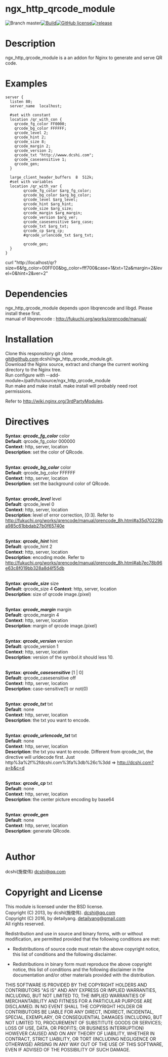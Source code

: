 ngx_http_qrcode_module
======================
![Branch master](https://img.shields.io/badge/branch-master-brightgreen.svg?style=flat-square)[![Build](https://api.travis-ci.org/detailyang/ngx_http_qrcode_module.svg)](https://travis-ci.org/detailyang/ngx_http_qrcode_module)[![GitHub license](https://img.shields.io/badge/license-MIT-blue.svg)](https://raw.githubusercontent.com/detailyang/ngx_http_qrcode_module/master/LICENSE)[![release](https://img.shields.io/github/release/detailyang/ngx_http_qrcode_module.svg)](https://github.com/detailyang/ngx_http_qrcode_module/releases)

Description
===========

ngx_http_qrcode_module is a an addon for Nginx to generate and serve QR code.

Examples
========

    server {
      listen 80;
      server_name  localhost;

      #set with constant
      location /qr_with_con {
        qrcode_fg_color FF0000;
        qrcode_bg_color FFFFFF;
        qrcode_level 2;
        qrcode_hint 2;
        qrcode_size 8;
        qrcode_margin 2;
        qrcode_version 2;
        qrcode_txt "http://wwww.dcshi.com";
        qrcode_casesensitive 1;
        qrcode_gen;
      }

      large_client_header_buffers  8  512k;
      #set with variables
  	  location /qr_with_var {
    		qrcode_fg_color $arg_fg_color;
    		qrcode_bg_color $arg_bg_color;
    		qrcode_level $arg_level;
    		qrcode_hint $arg_hint;
    		qrcode_size $arg_size;
    		qrcode_margin $arg_margin;
    		qrcode_version $arg_ver;
    		qrcode_casesensitive $arg_case;
    		qrcode_txt $arg_txt;
            qrcode_cp $arg_cp;
    		#qrcode_urlencode_txt $arg_txt;

    		qrcode_gen;
  	  }
    }

curl "http://localhost/qr?size=6&fg_color=00FF00&bg_color=fff700&case=1&txt=12a&margin=2&level=0&hint=2&ver=2"

Dependencies
============
ngx_http_qrcode_module depends upon libqrencode and libgd. Please install these first.
<br/>
manual of libqrencode : http://fukuchi.org/works/qrencode/manual/

Installation
============
Clone this responsitory git clone git@github.com:dcshi/ngx_http_qrcode_module.git.
<br/>
Download the Nginx source, extract and change the current working directory to the Nginx tree.
<br/>
Run configure with --add-module=/path/to/source/ngx_http_qrcode_module
<br/>
Run make and make install. make install will probably need root permissions.
<br/>

Refer to http://wiki.nginx.org/3rdPartyModules.

Directives
==========
**Syntax**: ***qrcode_fg_color*** color      
**Default**: qrcode_fg_color 000000       
**Context**: http, server, location       
**Description**: set the color of QRcode.        
<br/>

**Syntax**: ***qrcode_bg_color*** color       
**Default**: qrcode_bg_color FFFFFF        
**Context**: http, server, location        
**Description**: set the background color of QRcode.         
<br/>

**Syntax**: ***qrcode_level*** level          
**Default**: qrcode_level 0        
**Context**: http, server, location         
**Description**: level of error correction, [0:3]. Refer to          http://fukuchi.org/works/qrencode/manual/qrencode_8h.html#a35d70229ba985c61bbdab27b0f65740e       
<br/>

**Syntax**: ***qrcode_hint*** hint       
**Default**: qrcode_hint 2          
**Context**: http, server, location          
**Description**: encoding mode. Refer to            http://fukuchi.org/works/qrencode/manual/qrencode_8h.html#ab7ec78b96e63c8f019bb328a8d4f55db          
<br/>

**Syntax**: ***qrcode_size*** size          
**Default**: qrcode_size 4
**Context**: http, server, location        
**Description**: size of qrcode image.(pixel)        
<br/>

**Syntax**: ***qrcode_margin*** margin        
**Default**: qrcode_margin 4      
**Context**: http, server, location        
**Description**: margin of qrcode image.(pixel)        
<br/>

**Syntax**: ***qrcode_version*** version           
**Default**: qrcode_version 1        
**Context**: http, server, location       
**Description**: version of the symbol.it should less 10.        
<br/>

**Syntax**: ***qrcode_casesensitive*** [1 | 0]       
**Default**: qrcode_casesensitive off     
**Context**: http, server, location       
**Description**: case-sensitive(1) or not(0)       
<br/>

**Syntax**: ***qrcode_txt*** txt         
**Default**: none         
**Context**: http, server, location       
**Description**: the txt you want to encode.       
<br/>

**Syntax**: ***qrcode_urlencode_txt*** txt       
**Default**: none       
**Context**: http, server, location     
**Description**: the txt you want to encode. Different from qrcode_txt, the directive will urldecode first. Just http%3a%2f%2fdcshi.com%3fa%3db%26c%3dd => http://dcshi.com?a=b&c=d        
<br/>

**Syntax**: ***qrcode_cp*** txt           
**Default**: none       
**Context**: http, server, location      
**Description**: the center picture encoding by base64     
<br/>

**Syntax**: ***qrcode_gen***      
**Default**: none     
**Context**: http, server, location      
**Description**: generate QRcode.        
<br/>

Author
======
dcshi(施俊伟) <dcshi@qq.com>

Copyright and License
=====================
This module is licensed under the BSD license.         
Copyright (C) 2013, by dcshi(施俊伟). <dcshi@qq.com>       
Copyright (C) 2016, by detailyang. <detailyang@gmail.com>            
All rights reserved.

Redistribution and use in source and binary forms, with or without modification, are permitted provided that the following conditions are met:

  * Redistributions of source code must retain the above copyright notice, this list of conditions and the following disclaimer.

  * Redistributions in binary form must reproduce the above copyright notice, this list of conditions and
      the following disclaimer in the documentation and/or other materials provided with the distribution.

THIS SOFTWARE IS PROVIDED BY THE COPYRIGHT HOLDERS AND CONTRIBUTORS "AS IS" AND ANY EXPRESS OR IMPLIED WARRANTIES,
INCLUDING, BUT NOT LIMITED TO, THE IMPLIED WARRANTIES OF MERCHANTABILITY AND FITNESS FOR A PARTICULAR PURPOSE ARE DISCLAIMED.
IN NO EVENT SHALL THE COPYRIGHT HOLDER OR CONTRIBUTORS BE LIABLE FOR ANY DIRECT, INDIRECT, INCIDENTAL, SPECIAL, EXEMPLARY,
OR CONSEQUENTIAL DAMAGES (INCLUDING, BUT NOT LIMITED TO, PROCUREMENT OF SUBSTITUTE GOODS OR SERVICES; LOSS OF USE, DATA, OR PROFITS;
OR BUSINESS INTERRUPTION) HOWEVER CAUSED AND ON ANY THEORY OF LIABILITY, WHETHER IN CONTRACT, STRICT LIABILITY,
OR TORT (INCLUDING NEGLIGENCE OR OTHERWISE) ARISING IN ANY WAY OUT OF THE USE OF THIS SOFTWARE, EVEN IF ADVISED OF THE POSSIBILITY OF SUCH DAMAGE.
